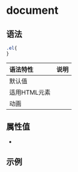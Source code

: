 # document

## 语法

```css
.el{
}
```
|语法特性|说明|
| :--- | :--- |
| 默认值||
| 适用HTML元素 | |
| 动画| |
## 属性值
- 
## 示例
